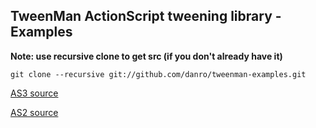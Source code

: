 TweenMan ActionScript tweening library - Examples
------------------------------------------------

**Note: use recursive clone to get src (if you don't already have it)**

`git clone --recursive git://github.com/danro/tweenman-examples.git`


[AS3 source](http://github.com/danro/tweenman-as3)

[AS2 source](http://github.com/danro/tweenman-as2)
